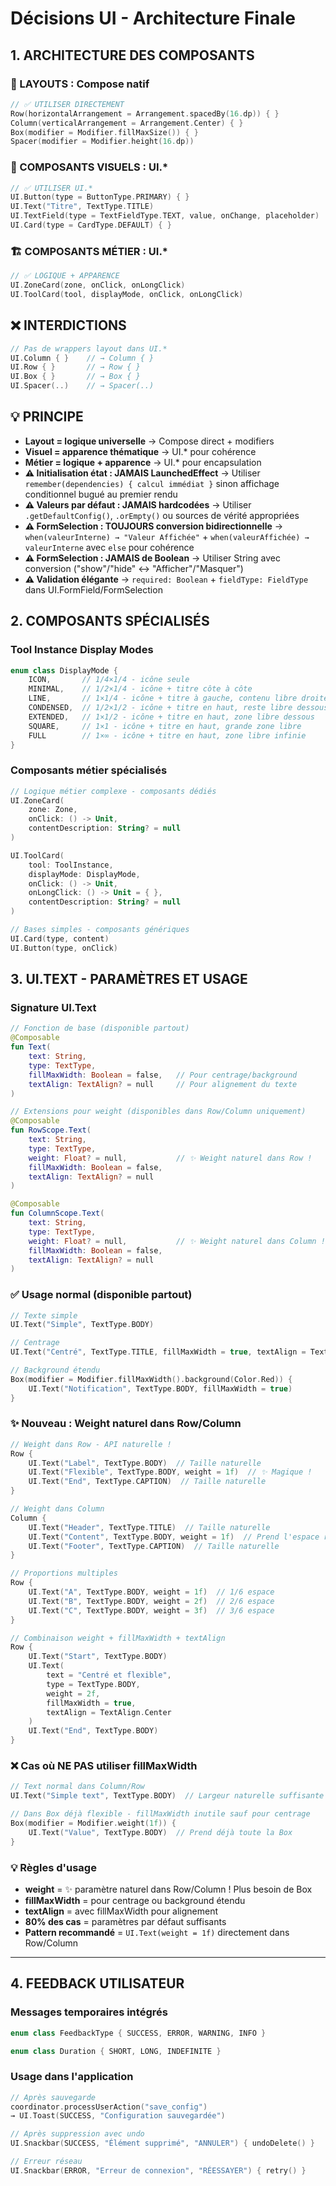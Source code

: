 # Décisions UI - Architecture Finale

## 1. ARCHITECTURE DES COMPOSANTS

### 📐 LAYOUTS : Compose natif
```kotlin
// ✅ UTILISER DIRECTEMENT
Row(horizontalArrangement = Arrangement.spacedBy(16.dp)) { }
Column(verticalArrangement = Arrangement.Center) { }
Box(modifier = Modifier.fillMaxSize()) { }
Spacer(modifier = Modifier.height(16.dp))
```

### 🎨 COMPOSANTS VISUELS : UI.*
```kotlin
// ✅ UTILISER UI.*
UI.Button(type = ButtonType.PRIMARY) { }
UI.Text("Titre", TextType.TITLE)
UI.TextField(type = TextFieldType.TEXT, value, onChange, placeholder)
UI.Card(type = CardType.DEFAULT) { }
```

### 🏗️ COMPOSANTS MÉTIER : UI.*
```kotlin
// ✅ LOGIQUE + APPARENCE
UI.ZoneCard(zone, onClick, onLongClick)
UI.ToolCard(tool, displayMode, onClick, onLongClick)
```

## ❌ INTERDICTIONS
```kotlin
// Pas de wrappers layout dans UI.*
UI.Column { }    // → Column { }
UI.Row { }       // → Row { }
UI.Box { }       // → Box { }
UI.Spacer(..)    // → Spacer(..)
```

## 💡 PRINCIPE
- **Layout = logique universelle** → Compose direct + modifiers
- **Visuel = apparence thématique** → UI.* pour cohérence
- **Métier = logique + apparence** → UI.* pour encapsulation
- **⚠️ Initialisation état : JAMAIS LaunchedEffect** → Utiliser `remember(dependencies) { calcul immédiat }` sinon affichage conditionnel bugué au premier rendu
- **⚠️ Valeurs par défaut : JAMAIS hardcodées** → Utiliser `.getDefaultConfig()`, `.orEmpty()` ou sources de vérité appropriées
- **⚠️ FormSelection : TOUJOURS conversion bidirectionnelle** → `when(valeurInterne) → "Valeur Affichée"` + `when(valeurAffichée) → valeurInterne` avec `else` pour cohérence
- **⚠️ FormSelection : JAMAIS de Boolean** → Utiliser String avec conversion ("show"/"hide" ↔ "Afficher"/"Masquer")
- **⚠️ Validation élégante** → `required: Boolean` + `fieldType: FieldType` dans UI.FormField/FormSelection

## 2. COMPOSANTS SPÉCIALISÉS

### Tool Instance Display Modes
```kotlin
enum class DisplayMode {
    ICON,       // 1/4×1/4 - icône seule
    MINIMAL,    // 1/2×1/4 - icône + titre côte à côte
    LINE,       // 1×1/4 - icône + titre à gauche, contenu libre droite
    CONDENSED,  // 1/2×1/2 - icône + titre en haut, reste libre dessous
    EXTENDED,   // 1×1/2 - icône + titre en haut, zone libre dessous
    SQUARE,     // 1×1 - icône + titre en haut, grande zone libre
    FULL        // 1×∞ - icône + titre en haut, zone libre infinie
}
```

### Composants métier spécialisés
```kotlin
// Logique métier complexe - composants dédiés
UI.ZoneCard(
    zone: Zone,
    onClick: () -> Unit,
    contentDescription: String? = null
)

UI.ToolCard(
    tool: ToolInstance,
    displayMode: DisplayMode,
    onClick: () -> Unit,
    onLongClick: () -> Unit = { },
    contentDescription: String? = null
)

// Bases simples - composants génériques
UI.Card(type, content)
UI.Button(type, onClick)
```

## 3. UI.TEXT - PARAMÈTRES ET USAGE

### Signature UI.Text
```kotlin
// Fonction de base (disponible partout)
@Composable
fun Text(
    text: String,
    type: TextType,
    fillMaxWidth: Boolean = false,   // Pour centrage/background
    textAlign: TextAlign? = null     // Pour alignement du texte
)

// Extensions pour weight (disponibles dans Row/Column uniquement)
@Composable  
fun RowScope.Text(
    text: String,
    type: TextType,
    weight: Float? = null,           // ✨ Weight naturel dans Row !
    fillMaxWidth: Boolean = false,
    textAlign: TextAlign? = null
)

@Composable
fun ColumnScope.Text(
    text: String,
    type: TextType,
    weight: Float? = null,           // ✨ Weight naturel dans Column !
    fillMaxWidth: Boolean = false,
    textAlign: TextAlign? = null
)
```

### ✅ **Usage normal (disponible partout)**
```kotlin
// Texte simple
UI.Text("Simple", TextType.BODY)

// Centrage
UI.Text("Centré", TextType.TITLE, fillMaxWidth = true, textAlign = TextAlign.Center)

// Background étendu
Box(modifier = Modifier.fillMaxWidth().background(Color.Red)) {
    UI.Text("Notification", TextType.BODY, fillMaxWidth = true)
}
```

### ✨ **Nouveau : Weight naturel dans Row/Column**
```kotlin
// Weight dans Row - API naturelle !
Row {
    UI.Text("Label", TextType.BODY)  // Taille naturelle
    UI.Text("Flexible", TextType.BODY, weight = 1f)  // ✨ Magique !
    UI.Text("End", TextType.CAPTION)  // Taille naturelle  
}

// Weight dans Column
Column {
    UI.Text("Header", TextType.TITLE)  // Taille naturelle
    UI.Text("Content", TextType.BODY, weight = 1f)  // Prend l'espace restant
    UI.Text("Footer", TextType.CAPTION)  // Taille naturelle
}

// Proportions multiples
Row {
    UI.Text("A", TextType.BODY, weight = 1f)  // 1/6 espace
    UI.Text("B", TextType.BODY, weight = 2f)  // 2/6 espace
    UI.Text("C", TextType.BODY, weight = 3f)  // 3/6 espace
}

// Combinaison weight + fillMaxWidth + textAlign
Row {
    UI.Text("Start", TextType.BODY)
    UI.Text(
        text = "Centré et flexible",
        type = TextType.BODY,
        weight = 2f,
        fillMaxWidth = true,
        textAlign = TextAlign.Center
    )
    UI.Text("End", TextType.BODY)
}
```

### ❌ **Cas où NE PAS utiliser fillMaxWidth**
```kotlin
// Text normal dans Column/Row
UI.Text("Simple text", TextType.BODY)  // Largeur naturelle suffisante

// Dans Box déjà flexible - fillMaxWidth inutile sauf pour centrage
Box(modifier = Modifier.weight(1f)) {
    UI.Text("Value", TextType.BODY)  // Prend déjà toute la Box
}
```

### 💡 **Règles d'usage**
- **weight** = ✨ paramètre naturel dans Row/Column ! Plus besoin de Box
- **fillMaxWidth** = pour centrage ou background étendu
- **textAlign** = avec fillMaxWidth pour alignement  
- **80% des cas** = paramètres par défaut suffisants
- **Pattern recommandé** = `UI.Text(weight = 1f)` directement dans Row/Column

---

## 4. FEEDBACK UTILISATEUR

### Messages temporaires intégrés
```kotlin
enum class FeedbackType { SUCCESS, ERROR, WARNING, INFO }

enum class Duration { SHORT, LONG, INDEFINITE }
```

### Usage dans l'application
```kotlin
// Après sauvegarde
coordinator.processUserAction("save_config") 
→ UI.Toast(SUCCESS, "Configuration sauvegardée")

// Après suppression avec undo
UI.Snackbar(SUCCESS, "Élément supprimé", "ANNULER") { undoDelete() }

// Erreur réseau
UI.Snackbar(ERROR, "Erreur de connexion", "RÉESSAYER") { retry() }
```
